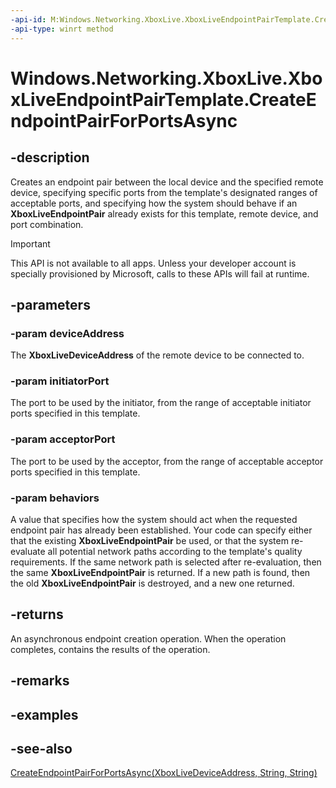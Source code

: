 ```yaml
---
-api-id: M:Windows.Networking.XboxLive.XboxLiveEndpointPairTemplate.CreateEndpointPairForPortsAsync(Windows.Networking.XboxLive.XboxLiveDeviceAddress,System.String,System.String,Windows.Networking.XboxLive.XboxLiveEndpointPairCreationBehaviors)
-api-type: winrt method
---
```


<!-- Method syntax
public Windows.Foundation.IAsyncOperation<Windows.Networking.XboxLive.XboxLiveEndpointPairCreationResult> CreateEndpointPairForPortsAsync(Windows.Networking.XboxLive.XboxLiveDeviceAddress deviceAddress, System.String initiatorPort, System.String acceptorPort, Windows.Networking.XboxLive.XboxLiveEndpointPairCreationBehaviors behaviors)
-->

# Windows.Networking.XboxLive.XboxLiveEndpointPairTemplate.CreateEndpointPairForPortsAsync

## -description

Creates an endpoint pair between the local device and the specified remote device, specifying specific ports from the template's designated ranges of acceptable ports, and specifying how the system should behave if an **XboxLiveEndpointPair** already exists for this template, remote device, and port combination.

> [!IMPORTANT]
> This API is not available to all apps. Unless your developer account is specially provisioned by Microsoft, calls to these APIs will fail at runtime.

## -parameters

### -param deviceAddress

The **XboxLiveDeviceAddress** of the remote device to be connected to.

### -param initiatorPort

The port to be used by the initiator, from the range of acceptable initiator ports specified in this template.

### -param acceptorPort

The port to be used by the acceptor, from the range of acceptable acceptor ports specified in this template.

### -param behaviors

A value that specifies how the system should act when the requested endpoint pair has already been established. Your code can specify either that the existing **XboxLiveEndpointPair** be used, or that the system re-evaluate all potential network paths according to the template's quality requirements. If the same network path is selected after re-evaluation, then the same **XboxLiveEndpointPair** is returned. If a new path is found, then the old **XboxLiveEndpointPair** is destroyed, and a new one returned.

## -returns

An asynchronous endpoint creation operation. When the operation completes, contains the results of the operation.

## -remarks

## -examples

## -see-also

[CreateEndpointPairForPortsAsync(XboxLiveDeviceAddress, String, String)](xboxliveendpointpairtemplate_createendpointpairforportsasync_1225036635.md)
